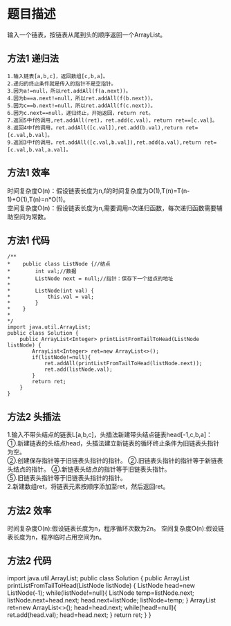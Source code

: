 # 题目描述
输入一个链表，按链表从尾到头的顺序返回一个ArrayList。        
## 方法1 递归法
```
1.输入链表[a,b,c]，返回数组[c,b,a]。  
2.递归的终止条件就是传入的指针不是空指针。  
3.因为a!=null，所以ret.addAll(f(a.next))。  
4.因为b==a.next!=null，所以ret.addAll(f(b.next))。  
5.因为c==b.next!=null，所以ret.addAll(f(c.next))。  
6.因为c.next==null，递归终止，开始返回，return ret。  
7.返回5中f的调用,ret.addAll(ret)，ret.add(c.val)，return ret==[c.val]。  
8.返回4中f的调用，ret.addAll([c.val]),ret.add(b.val),return ret= [c.val,b.val]。  
9.返回3中f的调用，ret.addAll([c.val,b.val]),ret.add(a.val),return ret=[c.val,b.val,a.val]。  
```
## 方法1 效率
时间复杂度O(n)：假设链表长度为n,f的时间复杂度为O(1),T(n)=T(n-1)+O(1),T(n)=n\*O(1)。    
空间复杂度O(n)：假设链表长度为n,需要调用n次递归函数，每次递归函数需要辅助空间为常数。    
## 方法1 代码
```
/**
*    public class ListNode {//结点
*        int val;//数据
*        ListNode next = null;//指针：保存下一个结点的地址
*
*        ListNode(int val) {
*            this.val = val;
*        }
*    }
*
*/
import java.util.ArrayList;
public class Solution {
    public ArrayList<Integer> printListFromTailToHead(ListNode listNode) {
        ArrayList<Integer> ret=new ArrayList<>();
        if(listNode!=null){
            ret.addAll(printListFromTailToHead(listNode.next));
            ret.add(listNode.val);
        }
        return ret;
    }
}
```
## 方法2 头插法
1.输入不带头结点的链表L[a,b,c]，头插法新建带头结点链表head[-1,c,b,a]：      
①.新建链表的头结点head，头插法建立新链表的循环终止条件为旧链表头指针为空。    
②.创建保存指针等于旧链表头指针的指针。 
②.旧链表头指针的指针等于新链表头结点的指针。
④.新链表头结点的指针等于旧链表头指针。     
⑤.旧链表头指针等于旧链表头指针的指针。       
2.新建数组ret，将链表元素按顺序添加至ret，然后返回ret。  
## 方法2 效率  
时间复杂度O(n):假设链表长度为n，程序循环次数为2n。
空间复杂度O(n):假设链表长度为n，程序临时占用空间为n。

## 方法2 代码
import java.util.ArrayList;
public class Solution {
    public ArrayList<Integer> printListFromTailToHead(ListNode listNode) {
        ListNode head=new ListNode(-1);
        while(listNode!=null){
            ListNode temp=listNode.next;
            listNode.next=head.next;
            head.next=listNode;
            listNode=temp;
        }
        ArrayList<Integer> ret=new ArrayList<>();
        head=head.next;
        while(head!=null){
            ret.add(head.val);
            head=head.next;
        }
        return ret;
    }
}
